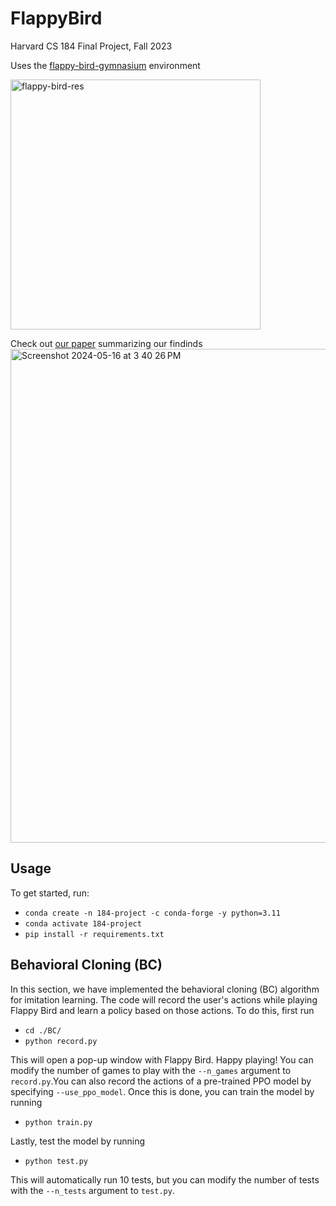 # FlappyBird
Harvard CS 184 Final Project, Fall 2023

Uses the [flappy-bird-gymnasium](https://github.com/markub3327/flappy-bird-gymnasium) environment

<img width="400" alt="flappy-bird-res" src="https://github.com/SantiagoGiner/FlappyBird/assets/70669841/7ffabaf3-5286-4ecf-b52b-c02eac0feb3e">

Check out [our paper](https://drive.google.com/file/d/1HYpYvKdjh9Y-aS0YRDdeYHeYGywLcYL_/view?usp=sharing) summarizing our findinds
<img width="790" alt="Screenshot 2024-05-16 at 3 40 26 PM" src="https://github.com/SantiagoGiner/FlappyBird/assets/70669841/b691011f-cd06-416e-946a-07a24a3fb59c">

## Usage
To get started, run:  
* `conda create -n 184-project -c conda-forge -y python=3.11`
* `conda activate 184-project`
* `pip install -r requirements.txt`

## Behavioral Cloning (BC)
In this section, we have implemented the behavioral cloning (BC) algorithm for imitation learning. The code will record the user's actions while playing Flappy Bird and learn a policy based on those actions. To do this, first run
* `cd ./BC/`
* `python record.py`

This will open a pop-up window with Flappy Bird. Happy playing! You can modify the number of games to play with the `--n_games` argument to `record.py`.You can also record the actions of a pre-trained PPO model by specifying `--use_ppo_model`. Once this is done, you can train the model by running
* `python train.py`

Lastly, test the model by running
* `python test.py`

This will automatically run 10 tests, but you can modify the number of tests with the `--n_tests` argument to `test.py`.
